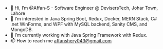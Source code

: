 - 👋 Hi, I’m @Affan-S - Software Engineer @ DevisersTech, Johar Town, Lahore
- 👀 I’m interested in Java Spring Boot, Redux, Docker, MERN Stack, C# .net WinForms, and WPF with MySQL backend, Sanity CMS, and MongoDB.
- 🌱 I’m currently working with Java Spring Framework with Redux.
- 📫 How to reach me affanshery043@gmail.com
